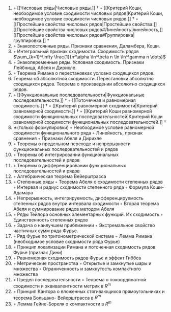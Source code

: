 1. ◦ [[Числовые ряды|Числовые ряды.]] $\dagger$
   ◦ [[Критерий Коши, необходимое условие сходимости числовых рядов|Критерий Коши, необходимое условие сходимости числовых рядов.]] $\dagger$
   ◦ [[Простейшие свойства числовых рядов|Простейшие свойства:]] [[Простейшие свойства числовых рядов#Линейность|линейность,]] [[Простейшие свойства числовых рядов#Группировка|группировка.]] $\dagger$
2. ◦ Знакопостоянные ряды. Признаки сравнения, Даламбера, Коши. 
3. ◦ Интегральный признак сходимости. Сходимость рядов $\sum_{k=1}^\infty \frac{1}{n^\alpha \ln^\beta n \ln \ln^\gamma n \dots}$ 
4. ◦ Знакопеременные ряды. Условная сходимость. Признаки Лейбница, Абеля и Дирихле. 
5. ◦ Теорема Римана о перестановках условно сходящихся рядов. 
6. Теорема об абсолютной сходимости. Перестановки абсолютно сходящихся рядов. Теорема о произведении абсолютно сходящихся рядов. 
7. ◦ [[Функциональные последовательности|Функциональные последовательности.]] $\dagger$
   ◦ [[Поточечная и равномерная сходимость.]] $\dagger$
   ◦ [[Критерий равномерной сходимости|Критерий равномерной сходимости.]] $\dagger$
   ◦ [[Критерий Коши равномерной сходимости функциональных последовательностей|Критерий Коши равномерной сходимости функциональных последовательностей.]] $\dagger$
8. ∗(только формулировки)
   ◦ Необходимое условие равномерной сходимости функционального ряда
   ◦ Линейность, признак сравнения
   ◦ Признаки Абеля и Дирихле
9. ◦ Теоремы о предельном переходе и непрерывности функциональных последовательностей и рядов
10. ◦ Теоремы об интегрировании функциональных последовательностей и рядов
11. ◦ Теоремы о дифференцировании функциональных последовательностей и рядов
12. ◦ Алгебраическая теорема Вейерштрасса
13. ◦ Степенные ряды
    ◦ Теорема Абеля о сходимости степенных рядов
    ◦ Интервал и радиус сходимости степенного ряда
    ◦ Формула Коши-Адамара
14. ◦ Непрерывность, интегрируемость, дифференцируемость степенных рядов внутри интервала сходимости
    ◦ Вторая теорема Абеля и суммирование рядов методом Абеля
15. ◦ Ряды Тейлора основных элементарных функций. Их сходимость
    ◦ Единственность степенных рядов 
16. ◦ Задача о наилучшем приближении
    ◦ Экстремальное свойство частичных сумм ряда Фурье. 
17. ◦ Ряд Фурье по тригонометрической системе
    ◦ Лемма Римана (необходимое условие сходимости ряда Фурье)
18. ◦ Принцип локализации Римана и поточечная сходимость рядов Фурье (признак Дини)
19. ◦ Равномерная сходимость рядов Фурье и эффект Гиббса
20. ◦ Метрические пространства
    ◦ Открытые и замкнутые шары и множества
    ◦ Ограниченность и замкнутость компактного множества
21. ◦ Предел последовательности
    ◦ Теорема о покоординатной сходимости и эквивалентности метрик в $R^{m}$
22. ◦ Принцип Кантора о вложенных стягивающихся прямоугольниках и теорема Больцано- Вейерштрасса в $R^{m}$
23. ◦ Лемма Гейне-Бореля о компактности в $R^{m}$